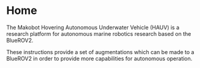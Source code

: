 # Home

The Makobot Hovering Autonomous Underwater Vehicle (HAUV) is a research platform for autonomous marine robotics research based on the BlueROV2.

These instructions provide a set of augmentations which can be made to a BlueROV2 in order to provide more capabilities for autonomous operation. 
